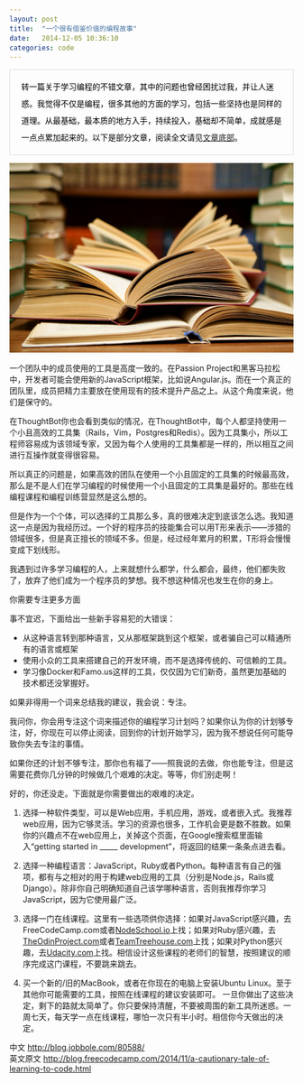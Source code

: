 ```yaml
---
layout: post
title:  "一个很有借鉴价值的编程故事"
date:   2014-12-05 10:36:10
categories: code
---
```


<style>
    .quote {
        color: #000;
        border: 1px solid #ddd;
        padding: 15px 20px;
        line-height: 30px;
    }
</style>

<p class="quote">转一篇关于学习编程的不错文章，其中的问题也曾经困扰过我，并让人迷惑。我觉得不仅是编程，很多其他的方面的学习，包括一些坚持也是同样的道理。从最基础，最本质的地方入手，持续投入，基础却不简单，成就感是一点点累加起来的。以下是部分文章，阅读全文请见<a href="#links">文章底部</a>。</p>

<div class="img-wrap">
    <img src="/assets/programing-1.jpg" alt="">
</div>

一个团队中的成员使用的工具是高度一致的。在Passion Project和黑客马拉松中，开发者可能会使用新的JavaScript框架，比如说Angular.js。而在一个真正的团队里，成员把精力主要放在使用现有的技术提升产品之上。从这个角度来说，他们是保守的。

在ThoughtBot你也会看到类似的情况，在ThoughtBot中，每个人都坚持使用一个小且高效的工具集（Rails，Vim，Postgres和Redis）。因为工具集小，所以工程师容易成为该领域专家，又因为每个人使用的工具集都是一样的，所以相互之间进行互操作就变得很容易。

所以真正的问题是，如果高效的团队在使用一个小且固定的工具集的时候最高效，那么是不是人们在学习编程的时候使用一个小且固定的工具集是最好的。那些在线编程课程和编程训练营显然是这么想的。

但是作为一个个体，可以选择的工具那么多，真的很难决定到底该怎么选。我知道这一点是因为我经历过。一个好的程序员的技能集合可以用T形来表示——涉猎的领域很多，但是真正擅长的领域不多。但是，经过经年累月的积累，T形将会慢慢变成下划线形。

我遇到过许多学习编程的人，上来就想什么都学，什么都会，最终，他们都失败了，放弃了他们成为一个程序员的梦想。我不想这种情况也发生在你的身上。

你需要专注更多方面

事不宜迟，下面给出一些新手容易犯的大错误：

- 从这种语言转到那种语言，又从那框架跳到这个框架，或者骗自己可以精通所有的语言或框架
- 使用小众的工具来搭建自己的开发环境，而不是选择传统的、可信赖的工具。
- 学习像Docker和Famo.us这样的工具，仅仅因为它们新奇，虽然更加基础的技术都还没掌握好。

如果非得用一个词来总结我的建议，我会说：专注。

我问你，你会用专注这个词来描述你的编程学习计划吗？如果你认为你的计划够专注，好，你现在可以停止阅读，回到你的计划开始学习，因为我不想说任何可能导致你失去专注的事情。

如果你还的计划不够专注，那你也有福了——照我说的去做，你也能专注，但是这需要花费你几分钟的时候做几个艰难的决定。等等，你们别走啊！

好的，你还没走。下面就是你需要做出的艰难的决定。

1. 选择一种软件类型，可以是Web应用，手机应用，游戏，或者嵌入式。我推荐web应用，因为它够灵活。学习的资源也很多，工作机会更是数不胜数。如果你的兴趣点不在web应用上，关掉这个页面，在Google搜索框里面输入“getting started in _____ development”，将返回的结果一条条点进去看。

2. 选择一种编程语言：JavaScript，Ruby或者Python。每种语言有自己的强项，都有与之相对的用于构建web应用的工具（分别是Node.js，Rails或Django）。除非你自己明确知道自己该学哪种语言，否则我推荐你学习JavaScript，因为它使用最广泛。

3. 选择一门在线课程。这里有一些选项供你选择：如果对JavaScript感兴趣，去FreeCodeCamp.com或者[NodeSchool.io](http://nodeschool.io/)上找；如果对Ruby感兴趣，去[TheOdinProject.com](http://www.theodinproject.com/)或者[TeamTreehouse.com](http://teamtreehouse.com/)上找；如果对Python感兴趣，去[Udacity.com](http://teamtreehouse.com/)上找。相信设计这些课程的老师们的智慧，按照建议的顺序完成这门课程，不要跳来跳去。

4. 买一个新的/旧的MacBook，或者在你现在的电脑上安装Ubuntu Linux。至于其他你可能需要的工具，按照在线课程的建议安装即可。
一旦你做出了这些决定，剩下的路就太简单了。你只要保持清醒，不要被周围的新工具所迷惑。一周七天，每天学一点在线课程，哪怕一次只有半小时。相信你今天做出的决定。


<p id="links">
中文 <a href="http://blog.jobbole.com/80588/">http://blog.jobbole.com/80588/</a>
<br>
英文原文 <a href="http://blog.freecodecamp.com/2014/11/a-cautionary-tale-of-learning-to-code.html">http://blog.freecodecamp.com/2014/11/a-cautionary-tale-of-learning-to-code.html</a>
</p>